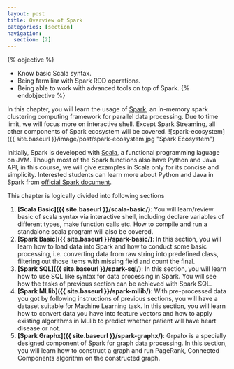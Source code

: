 ```yaml
---
layout: post
title: Overview of Spark
categories: [section]
navigation:
  section: [2]
---
```


{% objective %}
- Know basic Scala syntax.
- Being farmiliar with Spark RDD operations.
- Being able to work with advanced tools on top of Spark.
{% endobjective %}

In this chapter, you will learn the usage of [Spark](http://spark.apache.org), an in-memory spark clustering computing framework for parallel data processing. Due to time limit, we will focus more on interactive shell. Except Spark Streaming, all other components of Spark ecosystem will be covered.
![spark-ecosystem]({{ site.baseurl }}/image/post/spark-ecosystem.jpg "Spark Ecosystem")

Initially, Spark is developed with [Scala](http://www.scala-lang.org/), a functional programming laguage on JVM. Though most of the Spark functions also have Python and Java API, in this course, we will give examples in Scala only for its concise and simplicity. Interested students can learn more about Python and Java in Spark from [official Spark document](https://spark.apache.org/docs/latest/programming-guide.html).

This chapter is logically divided into following sections

1. **[Scala Basic]({{ site.baseurl }}/scala-basic/)**: You will learn/review basic of scala syntax via interactive shell, including declare variables of different types, make function calls etc. How to compile and run a standalone scala program will also be covered.
2. **[Spark Basic]({{ site.baseurl }}/spark-basic/)**: In this section, you will learn how to load data into Spark and how to conduct some basic processing, i.e. converting data from raw string into predefined class, filtering out those items with missing field and count the final. 
3. **[Spark SQL]({{ site.baseurl }}/spark-sql/)**: In this section, you will learn how to use SQL like syntax for data processing in Spark. You will see how the tasks of previous section can be achieved with Spark SQL.
5. **[Spark MLlib]({{ site.baseurl }}/spark-mllib/)**: With pre-processed data you got by following instructions of previous sections, you will have a dataset suitable for Machine Learning task. In this section, you will learn how to convert data you have into feature vectors and how to apply existing algorithms in MLlib to predict whether patient will have heart disease or not. 
4. **[Spark Graphx]({{ site.baseurl }}/spark-graphx/)**: Grpahx is a specially designed component of Spark for graph data processing. In this section, you will learn how to construct a graph and run PageRank, Connected Components algorithm on the constructed graph.

